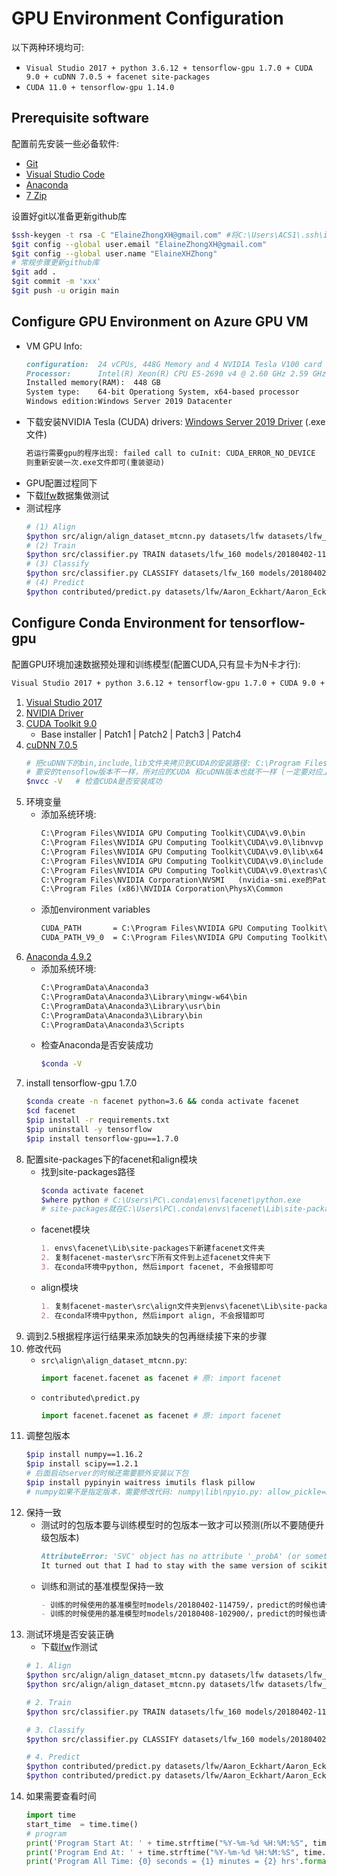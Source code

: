 # GPU Environment Configuration

以下两种环境均可:
- `Visual Studio 2017 + python 3.6.12 + tensorflow-gpu 1.7.0 + CUDA 9.0 + cuDNN 7.0.5 + facenet site-packages`
- `CUDA 11.0 + tensorflow-gpu 1.14.0`

## Prerequisite software

配置前先安装一些必备软件:
- [Git](https://git-scm.com/downloads)
- [Visual Studio Code](https://code.visualstudio.com/)
- [Anaconda](https://www.anaconda.com/products/individual#Downloads)
- [7 Zip](https://www.7-zip.org/)

设置好git以准备更新github库
```bash
$ssh-keygen -t rsa -C "ElaineZhongXH@gmail.com" #将‪C:\Users\ACS1\.ssh\id_rsa.pub的内容复制到github的ssh key
$git config --global user.email "ElaineZhongXH@gmail.com"
$git config --global user.name "ElaineXHZhong"
# 常规步骤更新github库
$git add .
$git commit -m 'xxx'
$git push -u origin main
```

## Configure GPU Environment on Azure GPU VM

- VM GPU Info:
    ```markdown
    configuration:  24 vCPUs, 448G Memory and 4 NVIDIA Tesla V100 card
    Processor:      Intel(R) Xeon(R) CPU E5-2690 v4 @ 2.60 GHz 2.59 GHz (2 processors)
    Installed memory(RAM):  448 GB
    System type:    64-bit Operationg System, x64-based processor
    Windows edition:Windows Server 2019 Datacenter
    ```
- 下载安装NVIDIA Tesla (CUDA) drivers:  [Windows Server 2019 Driver](http://us.download.nvidia.com/tesla/451.82/451.82-tesla-desktop-winserver-2019-2016-international.exe) (.exe文件)
    ```markdown
    若运行需要gpu的程序出现: failed call to cuInit: CUDA_ERROR_NO_DEVICE
    则重新安装一次.exe文件即可(重装驱动)
    ```
- GPU配置过程同下
- 下载[lfw](http://vis-www.cs.umass.edu/lfw/lfw.tgz)数据集做测试
- 测试程序
    ```bash
    # (1) Align
    $python src/align/align_dataset_mtcnn.py datasets/lfw datasets/lfw_160 --image_size 160 --margin 32 
    # (2) Train
    $python src/classifier.py TRAIN datasets/lfw_160 models/20180402-114759/20180402-114759.pb models/lfw.pkl
    # (3) Classify
    $python src/classifier.py CLASSIFY datasets/lfw_160 models/20180402-114759/20180402-114759.pb models/lfw.pkl
    # (4) Predict
    $python contributed/predict.py datasets/lfw/Aaron_Eckhart/Aaron_Eckhart_0001.jpg models/20180402-114759 models/lfw.pk
    ```


## Configure Conda Environment for tensorflow-gpu

配置GPU环境加速数据预处理和训练模型(配置CUDA,只有显卡为N卡才行):
```markdown
Visual Studio 2017 + python 3.6.12 + tensorflow-gpu 1.7.0 + CUDA 9.0 + cuDNN 7.0.5 + facenet site-packages
```
1. [Visual Studio 2017](https://visualstudio.microsoft.com/zh-hans/vs/older-downloads/)
2. [NVIDIA Driver](https://www.nvidia.cn/Download/index.aspx?lang=cn)
3. [CUDA Toolkit 9.0](https://developer.nvidia.com/cuda-90-download-archive?target_os=Linux&target_arch=x86_64&target_distro=Ubuntu&target_version=1604&target_type=runfilelocal)  
    - Base installer | Patch1 | Patch2 | Patch3 | Patch4
4. [cuDNN 7.0.5](https://developer.nvidia.com/compute/machine-learning/cudnn/secure/v7.0.5/prod/9.0_20171129/cudnn-9.0-windows10-x64-v7)
    ```bash
    # 把cuDNN下的bin,include,lib文件夹拷贝到CUDA的安装路径: C:\Program Files\NVIDIA GPU Computing Toolkit\CUDA\v9.0
    # 要安的tensoflow版本不一样，所对应的CUDA 和cuDNN版本也就不一样 (一定要对应上，否则会报错)
    $nvcc -V   # 检查CUDA是否安装成功
    ```
5. 环境变量
    - 添加系统环境:
        ```markdown
        C:\Program Files\NVIDIA GPU Computing Toolkit\CUDA\v9.0\bin
        C:\Program Files\NVIDIA GPU Computing Toolkit\CUDA\v9.0\libnvvp
        C:\Program Files\NVIDIA GPU Computing Toolkit\CUDA\v9.0\lib\x64
        C:\Program Files\NVIDIA GPU Computing Toolkit\CUDA\v9.0\include
        C:\Program Files\NVIDIA GPU Computing Toolkit\CUDA\v9.0\extras\CUPTI\libx64
        C:\Program Files\NVIDIA Corporation\NVSMI   (nvidia-smi.exe的Path)
        C:\Program Files (x86)\NVIDIA Corporation\PhysX\Common
        ```
    - 添加environment variables
        ```markdown
        CUDA_PATH       = C:\Program Files\NVIDIA GPU Computing Toolkit\CUDA\v9.0
        CUDA_PATH_V9_0  = C:\Program Files\NVIDIA GPU Computing Toolkit\CUDA\v9.0
        ```
6. [Anaconda 4.9.2](https://www.anaconda.com/)
    - 添加系统环境:
        ```markdown
        C:\ProgramData\Anaconda3
        C:\ProgramData\Anaconda3\Library\mingw-w64\bin
        C:\ProgramData\Anaconda3\Library\usr\bin
        C:\ProgramData\Anaconda3\Library\bin
        C:\ProgramData\Anaconda3\Scripts
        ```
    - 检查Anaconda是否安装成功
        ```bash
        $conda -V
        ```
7. install tensorflow-gpu 1.7.0
    ```bash
    $conda create -n facenet python=3.6 && conda activate facenet
    $cd facenet
    $pip install -r requirements.txt
    $pip uninstall -y tensorflow
    $pip install tensorflow-gpu==1.7.0
    ```
8. 配置site-packages下的facenet和align模块
    - 找到site-packages路径
        ```bash
        $conda activate facenet
        $where python # C:\Users\PC\.conda\envs\facenet\python.exe
        # site-packages就在C:\Users\PC\.conda\envs\facenet\Lib\site-packages
        ```
    - facenet模块
        ```markdown
        1. envs\facenet\Lib\site-packages下新建facenet文件夹
        2. 复制facenet-master\src下所有文件到上述facenet文件夹下
        3. 在conda环境中python, 然后import facenet, 不会报错即可
        ```
    - align模块
        ```markdown
        1. 复制facenet-master\src\align文件夹到envs\facenet\Lib\site-packages下
        2. 在conda环境中python, 然后import align, 不会报错即可
        ```
9. 调到2.5根据程序运行结果来添加缺失的包再继续接下来的步骤
10. 修改代码
    - `src\align\align_dataset_mtcnn.py`:
        ```python
        import facenet.facenet as facenet # 原: import facenet
        ```
    - `contributed\predict.py`
        ```python
        import facenet.facenet as facenet # 原: import facenet
        ```
11. 调整包版本
    ```bash
    $pip install numpy==1.16.2
    $pip install scipy==1.2.1
    # 后面启动server的时候还需要额外安装以下包
    $pip install pypinyin waitress imutils flask pillow
    # numpy如果不是指定版本，需要修改代码: numpy\lib\npyio.py: allow_pickle=False -> allow_pickle=True
    ```
12. 保持一致
    - 测试时的包版本要与训练模型时的包版本一致才可以预测(所以不要随便升级包版本)
        ```markdown
        AttributeError: 'SVC' object has no attribute '_probA' (or something like that)
        It turned out that I had to stay with the same version of scikit that was used to train the models I currently have. Later versions of scikit don't work with the trained face models. If you want to upgrade scikit, you have to retrain you models with the new version of scikit.
        ```
    - 训练和测试的基准模型保持一致
        ```markdown
        - 训练的时候使用的基准模型时models/20180402-114759/，predict的时候也请使用此模型
        - 训练的时候使用的基准模型时models/20180408-102900/，predict的时候也请使用此模型
        ```
13. 测试环境是否安装正确
    - 下载[lfw](http://vis-www.cs.umass.edu/lfw/)作测试
    ```bash
    # 1. Align
    $python src/align/align_dataset_mtcnn.py datasets/lfw datasets/lfw_160 --image_size 160 --margin 32 # sufficient GPU memory
    $python src/align/align_dataset_mtcnn.py datasets/lfw datasets/lfw_160 --image_size 160 --margin 32 --gpu_memory_fraction 0.5 # insufficient GPU memory强劲

    # 2. Train
    $python src/classifier.py TRAIN datasets/lfw_160 models/20180402-114759/20180402-114759.pb models/lfw.pkl

    # 3. Classify
    $python src/classifier.py CLASSIFY datasets/lfw_160 models/20180402-114759/20180402-114759.pb models/lfw.pkl

    # 4. Predict
    $python contributed/predict.py datasets/lfw/Aaron_Eckhart/Aaron_Eckhart_0001.jpg models/20180402-114759 models/lfw.pkl # sufficient GPU memory
    $python contributed/predict.py datasets/lfw/Aaron_Eckhart/Aaron_Eckhart_0001.jpg models/20180402-114759 models/lfw.pkl --gpu_memory_fraction 0.5 # sufficient GPU memory
    ```
14. 如果需要查看时间
    ```python
    import time
    start_time  = time.time()
    # program
    print('Program Start At: ' + time.strftime("%Y-%m-%d %H:%M:%S", time.localtime()))
    print('Program End At: ' + time.strftime("%Y-%m-%d %H:%M:%S", time.localtime()))
    print('Program All Time: {0} seconds = {1} minutes = {2} hrs'.format((time.time() - start_time), (time.time() - start_time)/60, (time.time() - start_time)/3600))
    ```
